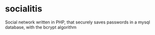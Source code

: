 # socialitis
Social network written in PHP, that securely saves passwords in a mysql database, with the bcrypt algorithm
